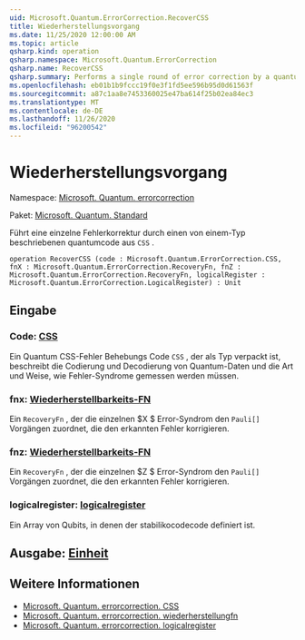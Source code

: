 ```yaml
---
uid: Microsoft.Quantum.ErrorCorrection.RecoverCSS
title: Wiederherstellungsvorgang
ms.date: 11/25/2020 12:00:00 AM
ms.topic: article
qsharp.kind: operation
qsharp.namespace: Microsoft.Quantum.ErrorCorrection
qsharp.name: RecoverCSS
qsharp.summary: Performs a single round of error correction by a quantum code described by a `CSS` type.
ms.openlocfilehash: eb01b1b9fccc19f0e3f1fd5ee596b95d0d61563f
ms.sourcegitcommit: a87c1aa8e7453360025e47ba614f25b02ea84ec3
ms.translationtype: MT
ms.contentlocale: de-DE
ms.lasthandoff: 11/26/2020
ms.locfileid: "96200542"
---
```

# <a name="recovercss-operation"></a>Wiederherstellungsvorgang

Namespace: [Microsoft. Quantum. errorcorrection](xref:Microsoft.Quantum.ErrorCorrection)

Paket: [Microsoft. Quantum. Standard](https://nuget.org/packages/Microsoft.Quantum.Standard)


Führt eine einzelne Fehlerkorrektur durch einen von einem-Typ beschriebenen quantumcode aus `CSS` .

```qsharp
operation RecoverCSS (code : Microsoft.Quantum.ErrorCorrection.CSS, fnX : Microsoft.Quantum.ErrorCorrection.RecoveryFn, fnZ : Microsoft.Quantum.ErrorCorrection.RecoveryFn, logicalRegister : Microsoft.Quantum.ErrorCorrection.LogicalRegister) : Unit
```


## <a name="input"></a>Eingabe

### <a name="code--css"></a>Code: [CSS](xref:Microsoft.Quantum.ErrorCorrection.CSS)

Ein Quantum CSS-Fehler Behebungs Code `CSS` , der als Typ verpackt ist, beschreibt die Codierung und Decodierung von Quantum-Daten und die Art und Weise, wie Fehler-Syndrome gemessen werden müssen.


### <a name="fnx--recoveryfn"></a>fnx: [Wiederherstellbarkeits-FN](xref:Microsoft.Quantum.ErrorCorrection.RecoveryFn)

Ein `RecoveryFn` , der die einzelnen $X $ Error-Syndrom den `Pauli[]` Vorgängen zuordnet, die den erkannten Fehler korrigieren.


### <a name="fnz--recoveryfn"></a>fnz: [Wiederherstellbarkeits-FN](xref:Microsoft.Quantum.ErrorCorrection.RecoveryFn)

Ein `RecoveryFn` , der die einzelnen $Z $ Error-Syndrom den `Pauli[]` Vorgängen zuordnet, die den erkannten Fehler korrigieren.


### <a name="logicalregister--logicalregister"></a>logicalregister: [logicalregister](xref:Microsoft.Quantum.ErrorCorrection.LogicalRegister)

Ein Array von Qubits, in denen der stabilikocodecode definiert ist.



## <a name="output--unit"></a>Ausgabe: [Einheit](xref:microsoft.quantum.lang-ref.unit)



## <a name="see-also"></a>Weitere Informationen

- [Microsoft. Quantum. errorcorrection. CSS](xref:Microsoft.Quantum.ErrorCorrection.CSS)
- [Microsoft. Quantum. errorcorrection. wiederherstellungfn](xref:Microsoft.Quantum.ErrorCorrection.RecoveryFn)
- [Microsoft. Quantum. errorcorrection. logicalregister](xref:Microsoft.Quantum.ErrorCorrection.LogicalRegister)